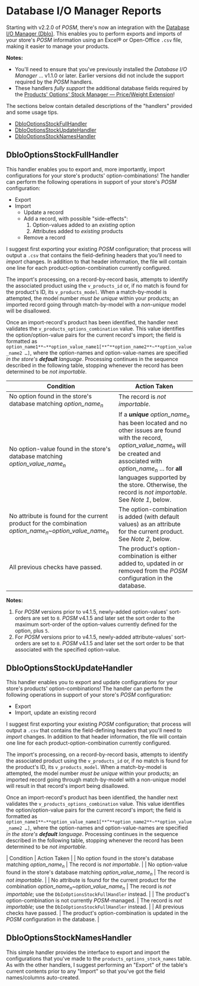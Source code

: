 # Database I/O Manager Reports

Starting with v2.2.0 of _POSM_, there's now an integration with the [Database I/O Manager (DbIo)](https://vinosdefrutastropicales.com/index.php?main_page=product_info&cPath=2_3&products_id=68). This enables you to perform exports and imports of your store's _POSM_ information using an Excel® or Open-Office `.csv` file, making it easier to manage your products.

**Notes:**

-   You'll need to ensure that you've previously installed the _Database I/O Manager_ … v1.1.0 or later. Earlier versions did not include the support required by the _POSM_ handlers.
-   These handlers _fully support_ the additional database fields required by the [Products' Options' Stock Manager — Price/Weight Extension](https://vinosdefrutastropicales.com/index.php?main_page=product_info&cPath=2_7&products_id=60)!

The sections below contain detailed descriptions of the "handlers" provided and some usage tips.

-  [DbIoOptionsStockFullHandler](#dbiooptionsstockfullhandler)
-  [DbIoOptionsStockUpdateHandler](#dbiooptionsstockupdatehandler)
-  [DbIoOptionsStockNamesHandler](#dbiooptionsstocknameshandler)


## DbIoOptionsStockFullHandler

This handler enables you to export and, more importantly, import configurations for your store's products' option-combinations! The handler can perform the following operations in support of your store's _POSM_ configuration:

*   Export
*   Import
    *   Update a record
    *   Add a record, with possible "side-effects":
        1.  Option-values added to an _existing_ option
        2.  Attributes added to _existing_ products
    *   Remove a record

I suggest first exporting your existing _POSM_ configuration; that process will output a `.csv` that contains the field-defining headers that you'll need to _import_ changes. In addition to that header information, the file will contain one line for each product-option-combination currently configured.

The import's processing, on a record-by-record basis, attempts to identify the associated product using the `v_products_id` or, if no match is found for the product's ID, its `v_products_model`. When a match-by-model is attempted, the model number _must be unique_ within your products; an imported record going through match-by-model with a _non-unique_ model will be disallowed.

Once an import-record's product has been identified, the handler next validates the `v_products_options_combination` value. This value identifies the option/option-value pairs for the current record's import; the field is formatted as `option_name1**~**option_value_name1[**^**option_name2**~**option_value_name2 …]`, where the option-names and option-value-names are specified _in the store's **default** language_. Processing continues in the sequence described in the following table, stopping whenever the record has been determined to be _not importable_.

| Condition | Action Taken |
| ----- | ----- |
| No option found in the store's database matching _option_name<sub>n</sub>_ | The record is _not importable_. |
| No option-value found in the store's database matching _option_value_name<sub>n</sub>_ | If a **_unique_** _option_name<sub>n</sub>_ has been located and no other issues are found with the record, _option_value_name<sub>n</sub>_ will be created and associated with _option_name<sub>n</sub>_ … for **all** languages supported by the store. Otherwise, the record is _not importable_. See _Note 1_, below. |
| No attribute is found for the current product for the combination _option_name<sub>n</sub>~option_value_name<sub>n</sub>_ | The option-combination is added (with default values) as an attribute for the current product. See _Note 2_, below. |
|All previous checks have passed. | The product's option-combination is either added to, updated in or removed from the _POSM_ configuration in the database. |

**Notes:**
1. For _POSM_ versions prior to v4.1.5, newly-added option-values' sort-orders are set to `0`.  _POSM_ v4.1.5 and later set the sort order to the maximum sort-order of the option-values currently defined for the option, plus `5`.
2. For _POSM_ versions prior to v4.1.5, newly-added attribute-values' sort-orders are set to `0`.  _POSM_ v4.1.5 and later set the sort order to be that associated with the specified option-value.

## DbIoOptionsStockUpdateHandler

</noscript>

This handler enables you to export and update configurations for your store's products' option-combinations! The handler can perform the following operations in support of your store's _POSM_ configuration:

*   Export
*   Import, update an existing record

I suggest first exporting your existing _POSM_ configuration; that process will output a `.csv` that contains the field-defining headers that you'll need to _import_ changes. In addition to that header information, the file will contain one line for each product-option-combination currently configured.

The import's processing, on a record-by-record basis, attempts to identify the associated product using the `v_products_id` or, if no match is found for the product's ID, its `v_products_model`. When a match-by-model is attempted, the model number _must be unique_ within your products; an imported record going through match-by-model with a non-unique model will result in that record's import being disallowed.

Once an import-record's product has been identified, the handler next validates the `v_products_options_combination` value. This value identifies the option/option-value pairs for the current record's import; the field is formatted as `option_name1**~**option_value_name1[**^**option_name2**~**option_value_name2 …]`, where the option-names and option-value-names are specified _in the store's **default** language_. Processing continues in the sequence described in the following table, stopping whenever the record has been determined to be _not importable_.

| Condition | Action Taken |
| No option found in the store's database matching _option_name<sub>n</sub>_ | The record is _not importable_. |
| No option-value found in the store's database matching _option_value_name<sub>n</sub>_ | The record is _not importable_. |
| No attribute is found for the current product for the combination _option_name<sub>n</sub>~option_value_name<sub>n</sub>_ | The record is _not importable_; use the `DbIoOptionsStockFullHandler` instead. |
| The product's option-combination is not currently _POSM_-managed. | The record is _not importable_; use the `DbIoOptionsStockFullHandler` instead. |
| All previous checks have passed. | The product's option-combination is updated in the _POSM_ configuration in the database. |

## DbIoOptionsStockNamesHandler

This simple handler provides the interface to export and import the configurations that you've made to the `products_options_stock_names` table. As with the other handlers, I suggest performing an "Export" of the table's current contents prior to any "Import" so that you've got the field names/columns auto-created.
